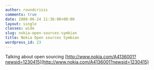```yaml
---
author: roundcrisis
comments: true
date: 2008-06-24 11:36:00+00:00
layout: single
classes: wide
slug: nokia-open-sources-symbian
title: Nokia Open sources Symbian
wordpress_id: 23
---
```


Talking  about open sourcing [http://www.nokia.com/A4136001?newsid=1230415](http://www.nokia.com/A4136001?newsid=1230415)
